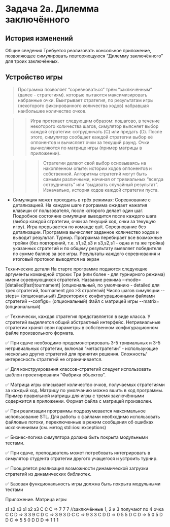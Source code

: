 # Задача 2a. Дилемма заключённого
## История изменений
Общие сведения
Требуется реализовать консольное приложение, позволяющее симулировать повторяющуюся “Дилемму заключённого” для троих заключённых.

## Устройство игры
> Программа позволяет “соревноваться”  трём “заключённым” (далее - стратегиям). которые пытаются максимизировать набранные очки. Выигрывает стратегия, по результатам игры (некоторого фиксированного количества ходов) набравшая наибольшее количество очков.

>> Игра протекает следующим образом: пошагово, в течение некоторого количества шагов, симулятор выясняет выбор каждой стратегии: сотрудничать (C) или предать (D). После этого, симулятор сообщает каждой стратегии выбор её оппонентов и вычисляет очки за текущий раунд. Очки вычисляются по матрице игры (пример матрицы в приложении).


>>> Стратегии делают свой выбор основываясь на накопленном опыте: истории ходов оппонентов и собственной. Алгоритмы стратегий могут быть самыми различными, начиная от тривиальных “всегда сотрудничать” или “выдавать случайный результат”. Изначально, история ходов каждой стратегии пуста.


* Симуляция может проходить в трёх режимах:
Соревнование с детализацией. На каждом шаге программа ожидает нажатия клавиши от пользователя, после которого делает один шаг. Подробное состояние симуляции выводится после каждого шага (выбор каждой стратегии, очки за текущий ход, очки за текущую игру).
Игра прерывается по команде quit.
Соревнование без детализации. Программа вычисляет заданное количество ходов и выводит результат.
Турнир. Программа перебирает все возможные тройки (без повторений, т.е. s1,s2,s3 и s3,s2,s1 - одна и та же тройка) указанных стратегий и по общему результату выявляет победителя по сумме баллов за все игры. Результаты каждого соревнования и итоговый протокол выводятся на экран 


Технические детали
На старте программе подаются следующие аргументы командной строки:
Три (или более - для турнирного режима) имени соревнующихся стратегий.
Название режима --mode=[detailed|fast|tournament] (опциональный, по умолчанию - detailed для трех стратегий, tournament для >3 стратегий)
Число шагов симуляции --steps=<n> (опциональный)
Директория с конфигурационными файлами стратегий --configs=<dirname> (опциональный)
Файл с матрицей игры --matrix=<filename>(опциональный)

✅ Технически, каждая стратегия представляется в виде класса. У стратегий выделяется общий абстрактный интерфейс. Нетривиальные стратегии хранят свои параметры в собственном конфигурационном файле произвольного формата. 

✅ При сдаче необходимо продемонстрировать 3-5 тривиальных и 3-5 нетривиальных стратегии, включая “метастратегии” - использующие несколько других стратегий для принятия решения. Сложность/интересность стратегий не ограничивается.

✅ Для конструирования классов-стратегий следует использовать шаблон проектирования “Фабрика объектов”.

✅ Матрица игры описывает количество очков, получаемых стратегиями за каждый ход. Матрицу по умолчанию можно вшить в код программы. Пример правильной матрицы для игры с тремя заключёнными содержится в приложении. Формат файла с матрицей произволен.

✅ При реализации программы подразумевается максимальное использование STL. Для работы с файлами необходимо использовать файловые потоки, переключенные в режим сообщения об ошибках исключениями (см. метод std::ios::exceptions)

✅ Бизнес-логика симулятора должна быть покрыта модульными тестами.

✅ При сдаче, преподаватель может потребовать интегрировать в симулятор студента стратегии другого учащегося и устроить турнир. 

✅ Поощряется реализация возможности динамической загрузки стратегий из динамических библиотек.

✅ Базовая функциональность игры должна быть покрыта модульными тестами

Приложение. 
Матрица игры
 
 з1 з2 з3     з1 з2 з3
 С  С  С  =>  7  7  7  //заключённые 1, 2 и 3 получают по 4 очка  
 C  C  D  =>  3  3  9
 C  D  C  =>  3  9  3
 D  C  C  =>  9  3  3
 C  D  D  =>  0  5  5
 D  C  D  =>  5  0  5
 D  D  C  =>  5  5  0
 D  D  D  =>  1  1  1  


